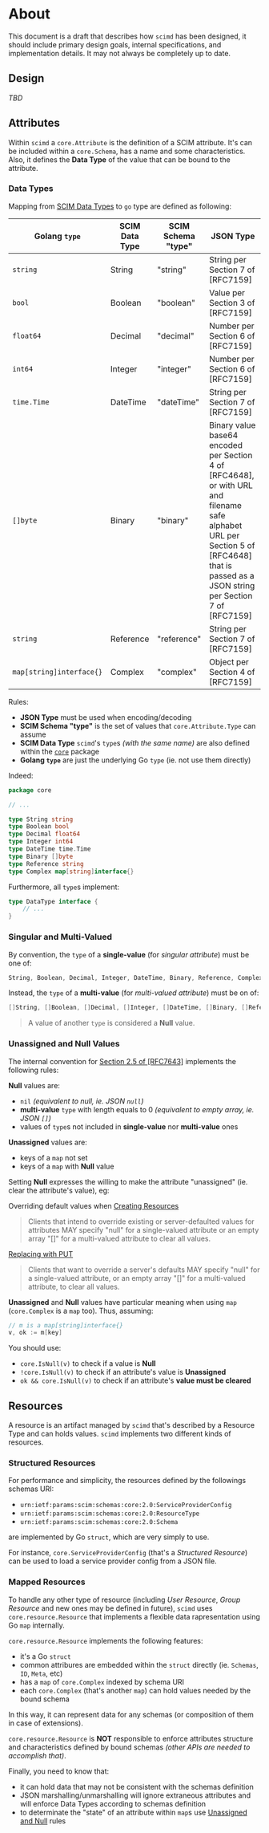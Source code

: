 # About

This document is a draft that describes how `scimd` has been designed, 
it should include primary design goals, internal specifications, and implementation details. 
It may not always be completely up to date.

## Design

*TBD*

## Attributes

Within `scimd` a `core.Attribute` is the definition of a SCIM attribute. It's can be included within a `core.Schema`, has a name and some characteristics.
Also, it defines the **Data Type** of the value that can be bound to the attribute.

### Data Types

Mapping from [SCIM Data Types](https://tools.ietf.org/html/rfc7643#section-2.3) to `go` type are defined as following:

Golang `type` 	| SCIM Data Type 	|  SCIM Schema "type" 	| JSON Type 	|
|----------------	|---------------------	|-------------	|-------------	|
`string`   | String    | "string"    | String per Section 7 of [RFC7159]       |
`bool`   | Boolean   | "boolean"   | Value per Section 3 of [RFC7159]        |
`float64`   | Decimal   | "decimal"   | Number per Section 6 of [RFC7159]       |
`int64`   | Integer   | "integer"   | Number per Section 6 of [RFC7159]       |
`time.Time`   | DateTime  | "dateTime"  | String per Section 7 of [RFC7159]       |
`[]byte`   | Binary    | "binary"    | Binary value base64 encoded per Section 4 of [RFC4648], or with URL and filename safe alphabet URL per Section 5 of [RFC4648] that is passed as a JSON string per Section 7 of [RFC7159]       |
`string`   | Reference | "reference" | String per Section 7 of [RFC7159]       |
`map[string]interface{}`   | Complex   | "complex"   | Object per Section 4 of [RFC7159]       |

Rules: 
* **JSON Type** must be used when encoding/decoding
* **SCIM Schema "type"** is the set of values that `core.Attribute.Type` can assume
* **SCIM Data Type** `scimd`'s `type`s *(with the same name)* are also defined within the [`core`](../schemas/core/data_type.go) package
* **Golang `type`** are just the underlying Go `type` (ie. not use them directly)

Indeed:
```go
package core

// ...

type String string
type Boolean bool
type Decimal float64
type Integer int64
type DateTime time.Time
type Binary []byte
type Reference string
type Complex map[string]interface{}
```

Furthermore, all `type`s implement:
```go 
type DataType interface {
    // ...
}
```

### Singular and Multi-Valued

By convention, the `type` of a **single-value** (for *singular attribute*) must be one of:
```go
String, Boolean, Decimal, Integer, DateTime, Binary, Reference, Complex
```
Instead, the `type` of a **multi-value** (for *multi-valued attribute*) must be on of:
```go
[]String, []Boolean, []Decimal, []Integer, []DateTime, []Binary, []Reference, []Complex
```

> A value of another `type` is considered a **Null** value.

### Unassigned and Null Values

The internal convention for [Section 2.5 of [RFC7643]](https://tools.ietf.org/html/rfc7643#section-2.5) implements the following rules:

**Null** values are:
* `nil` *(equivalent to null, ie. JSON `null`)*
* **multi-value** `type` with length equals to 0 *(equivalent to empty array, ie. JSON `[]`)*
* values of `type`s not included in **single-value** nor **multi-value** ones

**Unassigned** values are:
* keys of a `map` not set
* keys of a `map` with **Null** value

Setting **Null** expresses the willing to make the attribute "unassigned" (ie. clear the attribute's value), eg:

Overriding default values when [Creating Resources](https://tools.ietf.org/html/rfc7644#section-3.3)
> Clients that intend to override existing or server-defaulted values for attributes MAY specify "null" for a single-valued attribute or an empty array "[]" for a multi-valued attribute to clear all values.

[Replacing with PUT](https://tools.ietf.org/html/rfc7644#section-3.5.1)
> Clients that want to override a server's defaults MAY specify "null" for a single-valued attribute, or an empty array "[]" for a multi-valued attribute, to clear all values.

**Unassigned** and **Null** values have particular meaning when using `map` (`core.Complex` is a `map` too). Thus, assuming:
```go
// m is a map[string]interface{}
v, ok := m[key]
```

You should use:

* `core.IsNull(v)` to check if a value is **Null**
* `!core.IsNull(v)` to check if an attribute's value is **Unassigned**
* `ok && core.IsNull(v)` to check if an attribute's **value must be cleared**


## Resources

A resource is an artifact managed by `scimd` that's described by a Resource Type and can holds values. 
`scimd` implements two different kinds of resources.

### Structured Resources

For performance and simplicity, the resources defined by the followings schemas URI:

* `urn:ietf:params:scim:schemas:core:2.0:ServiceProviderConfig`
* `urn:ietf:params:scim:schemas:core:2.0:ResourceType`
* `urn:ietf:params:scim:schemas:core:2.0:Schema`

are implemented by Go `struct`, which are very simply to use.

For instance, `core.ServiceProviderConfig` (that's a *Structured Resource*) can be used to load a service provider config from a JSON file.

### Mapped Resources

To handle any other type of resource (including *User Resource*, *Group Resource* and new ones may be defined in future), 
`scimd` uses `core.resource.Resource` that implements a flexible data rapresentation using Go `map` internally.

`core.resource.Resource` implements the following features:

* it's a Go `struct` 
* common attribures are embedded within the `struct` directly (ie. `Schemas`, `ID`, `Meta`, etc)
* has a `map` of `core.Complex` indexed by schema URI
* each `core.Complex` (that's another `map`) can hold values needed by the bound schema

In this way, it can represent data for any schemas (or composition of them in case of extensions).

`core.resource.Resource` is **NOT** responsible to enforce attributes structure and characteristics defined by bound schemas *(other APIs are needed to accomplish that)*.

Finally, you need to know that:
* it can hold data that may not be consistent with the schemas definition
* JSON marshalling/unmarshalling will ignore extraneous attributes and will enforce Data Types according to schemas definition
* to determinate the "state" of an attribute within `map`s use [Unassigned and Null](#unassigned-and-null-values) rules
